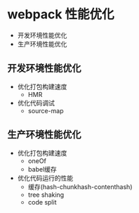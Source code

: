 # webpack 性能优化

- 开发环境性能优化
- 生产环境性能优化

## 开发环境性能优化

- 优化打包构建速度
  - HMR
- 优化代码调试
  - source-map

## 生产环境性能优化

- 优化打包构建速度
  - oneOf
  - babel缓存
- 优化代码运行的性能
  - 缓存(hash-chunkhash-contenthash)
  - tree shaking
  - code split

